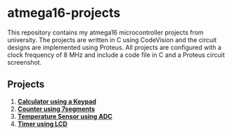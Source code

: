 # atmega16-projects

This repository contains my atmega16 microcontroller projects from university. The projects are written in C using CodeVision and the circuit designs are implemented using Proteus. All projects are configured with a clock frequency of 8 MHz and include a code file in C and a Proteus circuit screenshot.

## Projects

1. [**Calculator using a Keypad**](./projects/calculator-keypad)
2. [**Counter using 7segments**](./projects/counter-7segment)
3. [**Temperature Sensor using ADC**](./projects/temperature-sensor-ADC)
4. [**Timer using LCD**](./projects/timer-LCD)
